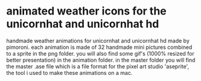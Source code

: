 # animated weather icons for the unicornhat and unicornhat hd
handmade weather animations for unicornhat and unicornhat hd made by pimoroni. each animation is made of 32 handmade mini pictures combined to a sprite in the png folder. you will also find some gif's (1000% resized for better presentation) in the animation folder. in the master folder you will find the master .ase file which is a file format for the pixel art studio 'aseprite', the tool i used to make these animations on a mac.
